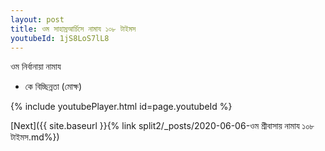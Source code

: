 ```yaml
---
layout: post
title: ওম সাহাস্রআর্চিসে নামায ১০৮ টাইমস
youtubeId: 1jS8LoS7lL8
---
```

 
 
 ওম নির্বানায়া নামায  
 
 -  কে বিচ্ছিন্নতা (মোক্ষ) 
 
  
 
  
 
 
 
 
 
 


{% include youtubePlayer.html id=page.youtubeId %}
 
[Next]({{ site.baseurl }}{% link  split2/_posts/2020-06-06-ওম শ্রীবাসায় নামায ১০৮ টাইমস.md%})
 
